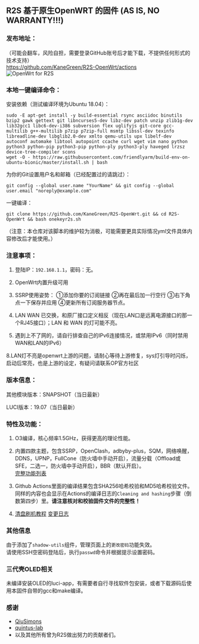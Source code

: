 ## R2S 基于原生OpenWRT 的固件 (AS IS, NO WARRANTY!!!)

### 发布地址：
（可能会翻车，风险自担，需要登录GitHub账号后才能下载，不提供任何形式的技术支持）  
https://github.com/KaneGreen/R2S-OpenWrt/actions  
![OpenWrt for R2S](https://github.com/KaneGreen/R2S-OpenWrt/workflows/OpenWrt%20for%20R2S/badge.svg?branch=master&event=push)

### 本地一键编译命令：
安装依赖（测试编译环境为Ubuntu 18.04）：
```shell
sudo -E apt-get install -y build-essential rsync asciidoc binutils bzip2 gawk gettext git libncurses5-dev libz-dev patch unzip zlib1g-dev lib32gcc1 libc6-dev-i386 subversion flex uglifyjs git-core gcc-multilib g++-multilib p7zip p7zip-full msmtp libssl-dev texinfo libreadline-dev libglib2.0-dev xmlto qemu-utils upx libelf-dev autoconf automake libtool autopoint ccache curl wget vim nano python python3 python-pip python3-pip python-ply python3-ply haveged lrzsz device-tree-compiler scons
wget -O - https://raw.githubusercontent.com/friendlyarm/build-env-on-ubuntu-bionic/master/install.sh | bash
```
为你的Git设置用户名和邮箱（已经配置过的请跳过）：
```shell
git config --global user.name "YourName" && git config --global user.email "noreply@example.com"
```
一键编译：
```shell
git clone https://github.com/KaneGreen/R2S-OpenWrt.git && cd R2S-OpenWrt && bash onekeyr2s.sh
```
（注意：本仓库对该脚本的维护较为消极，可能需要更具实际情况yml文件具体内容修改后才能使用。）
### 注意事项：
1. 登陆IP：`192.168.1.1`，密码：无。

2. OpenWrt内置升级可用

3. SSRP使用姿势： ①添加你要的订阅链接 ②再在最后加一行空行 ③右下角点一下保存并应用 ④更新所有订阅服务器节点。

4. LAN WAN 已交换，和原厂接口定义相反（现在LAN口是远离电源接口的那一个RJ45接口）；LAN 和 WAN 的灯可能不亮。

5. 遇到上不了网的，请自行排查自己的IPv6连接情况，或禁用IPv6（同时禁用WAN和LAN的IPv6）

8.LAN灯不亮是openwrt上游的问题，请耐心等待上游修复，sys灯引导时闪烁，启动后常亮，也是上游的设定，有疑问请联系OP官方社区

### 版本信息：
其他模块版本：SNAPSHOT（当日最新）

LUCI版本：19.07（当日最新）

### 特性及功能：
1. O3编译，核心频率1.5GHz，获得更高的理论性能。

2. 内置四款主题，包含SSRP，OpenClash，adbyby-plus，SQM，网络唤醒，DDNS，UPNP，FullCone（防火墙中手动开启），流量分载（Offload或SFE，二选一，防火墙中手动开启），BBR（默认开启）。  
[完整功能列表](./featurelist.md)

3. Github Actions里面的编译结果包含SHA256哈希校验和MD5哈希校验文件。同样的内容也会显示在Actions的编译日志的`Cleaning and hashing`步骤（倒数第四步）里。**请注意核对和校验固件文件的完整性！**

4. [清盘刷机教程](./howto_cleanflash.md)  [变更日志](./CHANGELOG.md)

### 其他信息
由于添加了`shadow-utils`组件，管理页面上的`更改密码`功能失效。  
请使用SSH空密码登陆后，执行`passwd`命令并根据提示设置密码。

### 三代壳OLED相关
未编译安装OLED的luci-app，有需要者自行寻找软件包安装，或者下载源码后使用本固件自带的gcc和make编译。

### 感谢
* [QiuSimons](https://github.com/QiuSimons/R2S-OpenWrt)  
* [quintus-lab](quintus-lab/Openwrt-R2S)
* 以及其他所有曾为R2S做出努力的贡献者们。
